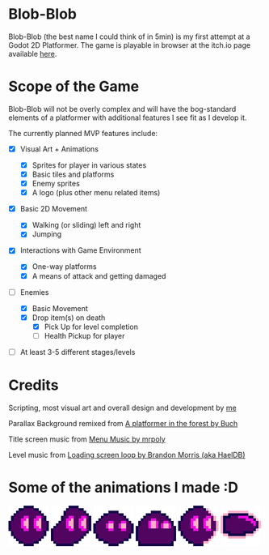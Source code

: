 # Blob-Blob
Blob-Blob (the best name I could think of in 5min) is my first attempt at a Godot 2D Platformer.
The game is playable in browser at the itch.io page available [here](https://josh-scg.itch.io/blob-blob).

# Scope of the Game
Blob-Blob will not be overly complex and will have the bog-standard elements of a platformer with additional features I see fit as I develop it.

The currently planned MVP features include:
- [X] Visual Art + Animations
  - [X] Sprites for player in various states
  - [X] Basic tiles and platforms
  - [X] Enemy sprites
  - [X] A logo (plus other menu related items)
- [X] Basic 2D Movement
  - [X] Walking (or sliding) left and right
  - [X] Jumping
- [X] Interactions with Game Environment
  - [X] One-way platforms
  - [X] A means of attack and getting damaged
- [ ] Enemies
  - [X] Basic Movement
  - [X] Drop item(s) on death
    - [X] Pick Up for level completion
    - [ ] Health Pickup for player
- [ ] At least 3-5 different stages/levels 


# Credits
Scripting, most visual art and overall design and development by [me](https://github.com/Josh-SCG)

Parallax Background remixed from [A platformer in the forest by Buch](https://opengameart.org/content/a-platformer-in-the-forest)

Title screen music from [Menu Music by mrpoly](https://opengameart.org/content/menu-music)

Level music from [Loading screen loop by Brandon Morris (aka HaelDB)](https://opengameart.org/content/menu-music)

# Some of the animations I made :D
![](Idle.gif) ![](Run.gif) ![](Jump.gif) ![](Fall.gif) ![](Shoot.gif) ![](SlimeBall.gif)
